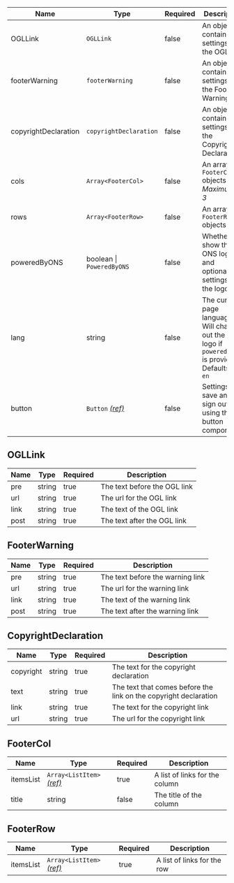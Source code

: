 | Name                 | Type                                   | Required | Description                                                                                             |
| -------------------- | -------------------------------------- | -------- | ------------------------------------------------------------------------------------------------------- |
| OGLLink              | `OGLLink`                              | false    | An object containing settings for the OGL link                                                          |
| footerWarning        | `footerWarning`                        | false    | An object containing settings for the Footer Warning                                                    |
| copyrightDeclaration | `copyrightDeclaration`                 | false    | An object containing settings for the Copyright Declaration                                             |
| cols                 | `Array<FooterCol>`                     | false    | An array of `FooterCol` objects. _Maximum of 3_                                                         |
| rows                 | `Array<FooterRow>`                     | false    | An array of `FooterRow` objects                                                                         |
| poweredByONS         | boolean &#124; `PoweredByONS`          | false    | Whether to show the ONS logo, and optionally settings for the logo                                      |
| lang                 | string                                 | false    | The current page language. Will change out the ONS logo if `poweredByONS` is provided. Defaults to `en` |
| button               | `Button` [_(ref)_](/components/button) | false    | Settings for save and sign out using the button component                                               |

## OGLLink

| Name | Type   | Required | Description                  |
| ---- | ------ | -------- | ---------------------------- |
| pre  | string | true     | The text before the OGL link |
| url  | string | true     | The url for the OGL link     |
| link | string | true     | The text of the OGL link     |
| post | string | true     | The text after the OGL link  |

## FooterWarning

| Name | Type   | Required | Description                      |
| ---- | ------ | -------- | -------------------------------- |
| pre  | string | true     | The text before the warning link |
| url  | string | true     | The url for the warning link     |
| link | string | true     | The text of the warning link     |
| post | string | true     | The text after the warning link  |

## CopyrightDeclaration

| Name      | Type   | Required | Description                                                      |
| --------- | ------ | -------- | ---------------------------------------------------------------- |
| copyright | string | true     | The text for the copyright declaration                           |
| text      | string | true     | The text that comes before the link on the copyright declaration |
| link      | string | true     | The text for the copyright link                                  |
| url       | string | true     | The url for the copyright link                                   |

## FooterCol

| Name      | Type                                                   | Required | Description                    |
| --------- | ------------------------------------------------------ | -------- | ------------------------------ |
| itemsList | `Array<ListItem>` [_(ref)_](/styles/typography/#lists) | true     | A list of links for the column |
| title     | string                                                 | false    | The title of the column        |

## FooterRow

| Name      | Type                                                   | Required | Description                 |
| --------- | ------------------------------------------------------ | -------- | --------------------------- |
| itemsList | `Array<ListItem>` [_(ref)_](/styles/typography/#lists) | true     | A list of links for the row |

